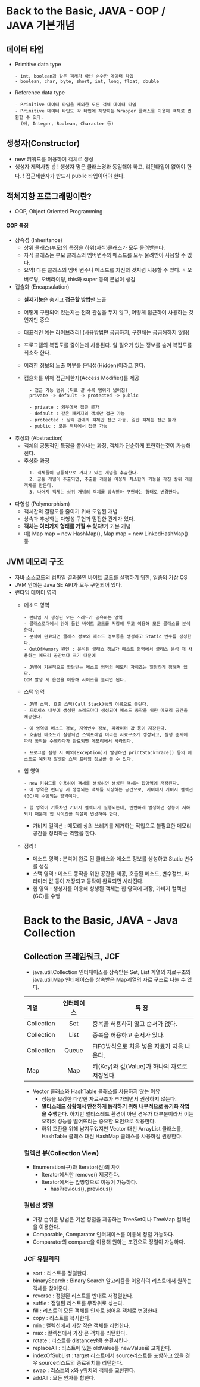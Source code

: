 # Back to the Basic, JAVA - OOP / JAVA 기본개념

## 데이터 타입
*  Primitive data type
    ```
    - int, boolean과 같은 객체가 아닌 순수한 데이터 타입
    - boolean, char, byte, short, int, long, float, double
    ```
  * Reference data type
    ```
    - Primitive 데이터 타입을 제외한 모든 객체 데이터 타입
    - Primitive 데이터 타입도 각 타입에 해당하는 Wrapper 클래스를 이용해 객체로 변환할 수 있다. 
      (예, Integer, Boolean, Character 등)
    ```

## 생성자(Constructor)
  - new 키워드를 이용하여 객체로 생성
  - 생성자 제약사항 ☝️
    ! 생성자 명은 클래스명과 동일해야 하고, 리턴타입이 없어야 한다.
    ! 접근제한자가 반드시 public 타입이어야 한다.


## 객체지향 프로그래밍이란?
- OOP, Object Oriented Programming


#### OOP 특징
  - 상속성 (Inheritance)
    - 상위 클래스(부모)의 특징을 하위(자식)클래스가 모두 물려받는다.
    - 자식 클래스는 부모 클래스의 멤버변수와 메소드를 모두 물려받아 사용할 수 있다.
    - 요약!
    다른 클래스의 멤버 변수나 메소드를 자신의 것처럼 사용할 수 있다.
    ⭐️ 오버로딩, 오버라이딩, this와 super 등의 문법이 생김
  - 캡슐화 (Encapsulation)
    - <b>실제기능</b>은 숨기고 <b>접근할 방법</b>만 노출
    - 어떻게 구현되어 있는지는 전혀 관심을 두지 않고, 어떻게 접근하여 사용하는 것인지만 중요
    - 대표적인 예는 라이브러리! (사용방법만 궁금하지, 구현체는 궁금해하지 않음)
    - 프로그램의 복잡도를 줄이는데 사용된다. 알 필요가 없는 정보를 숨겨 복잡도를 최소화 한다.
    - 이러한 정보의 노출 여부를 은닉성(Hidden)이라고 한다.
    - 캡슐화를 위해 접근제한자(Access Modifier)를 제공

      ```
        - 접근 가능 범위 (뒤로 갈 수록 범위가 넓어짐)
        private -> default -> protected -> public

        - private : 외부에서 접근 불가
        - default : 같은 패키지의 객체만 접근 가능
        - protected : 상속 관계의 객체만 접근 가능, 일반 객체는 접근 불가
        - public : 모든 객체에서 접근 가능
      ```
  - 추상화 (Abstraction)
    - 객체의 공통적인 특징을 뽑아내는 과정, 객체가 단순하게 표현하는것이 가능해진다.
    - 추상화 과정
      ```
        1. 객체들이 공통적으로 가지고 있는 개념을 추출한다.
        2. 공통 개념이 추출되면, 추출한 개념을 이용해 최소한의 기능을 가진 상위 개념 객체를 만든다.
        3. 나머지 객체는 상위 개념의 객체를 상속받아 구현하는 형태로 변경한다.
      ```
  - 다형성 (Polymorphism)
    - 객체간의 결합도를 줄이기 위해 도입된 개념
    - 상속과 추상화는 다형성 구현과 밀접한 관계가 있다.
    - <b>객체는 여러가지 형태를 가질 수 있다!</b>가 기본 개념
    - 예) Map map = new HashMap(), Map map = new LinkedHashMap() 등

## JVM 메모리 구조
- 자바 소스코드의 컴파일 결과물인 바이트 코드를 실행하기 위한, 일종의 가상 OS
- JVM 안에는 Java SE API가 모두 구현되어 있다.
- 런타임 데이터 영역
  - 메소드 영역
    ```
    - 런타임 시 생성된 모든 스레드가 공유하는 영역
    - 클래스로더에서 읽어 들인 바이트 코드를 저장해 두고 이용해 모든 클래스를 분석한다.
    - 분석이 완료되면 클래스 정보와 메소드 정보등을 생성하고 Static 변수를 생성한다.
    - OutOfMemory 원인 : 분석된 클래스 정보가 메소드 영역에서 클래스 분석 때 사용하는 메모리 공간보다 크기 때문에

    - JVM이 기본적으로 할당받는 메소드 영역의 메모리 자이즈는 일정하게 정해져 있다.
    OOM 발생 시 옵션을 이용해 사이즈를 늘리면 된다.
    ```
  - 스택 영역
    ```
    - JVM 스택, 호출 스택(Call Stack)등의 이름으로 불린다.
    - 프로세스 내부에 생성된 스레드마다 생성되며 메소드 동작을 위한 메모리 공간을 제공한다.

    - 이 영역에 메소드 정보, 지역변수 정보, 파라미터 값 등이 저장된다.
    - 호출된 메소드가 실행되면 스택프레임 이라는 자료구조가 생성되고, 실행 순서에 따라 동작을 수행하다가 완료되면 메모리에서 사라진다.

    - 프로그램 실행 시 예외(Exception)가 발생하면 printStackTrace() 등의 메소드로 예외가 발생한 스택 프레임 정보를 볼 수 있다.
    ```
  - 힙 영역
    ```
    - new 키워드를 이용하여 객체를 생성하면 생성된 객체는 힙영역에 저장된다.
    - 이 영역은 런타임 시 생성되는 객체를 저장하는 공간으로, 자바에서 가비지 컬렉션(GC)이 수행되는 영역이다.

    - 힙 영역이 가득차면 가비지 컬렉터가 실행되는데, 빈번하게 발생하면 성능이 저하되기 때문에 힙 사이즈를 적절히 변경해야 한다.
    ```
    - 가비지 컬렉션 : 메모리 상의 쓰레기를 제거하는 작업으로 불필요한 메모리 공간을 정리하는 역할을 한다.
  - 정리 !
    - 메소드 영역 : 분석이 완료 된 클래스와 메소드 정보를 생성하고 Static 변수를 생성
    - 스택 영역 : 메소드 동작을 위한 공간을 제공, 호출된 메소드, 변수정보, 파라미터 값 등이 저장되고 동작이 완료되면 사라진다.
    - 힙 영역 : 생성자를 이용해 성생된 객체는 힙 영역에 저장, 가비지 컬렉션(GC)를 수행

    # Back to the Basic, JAVA - Java Collection

    ## Collection 프레임워크, JCF
      - java.util.Collection 인터페이스를 상속받은 Set, List 계열의 자료구조와 java.util.Map 인터페이스를 상속받은 Map계열의 자료 구조로 나눌 수 있다.

      | 계열 | 인터페이스 | 특 징 |
      | :----- | :---:| ------------- |
      |Collection|Set|중복을 허용하지 않고 순서가 없다.|
      |Collection|List|중복을 허용하고 순서가 있다.|
      |Collection|Queue|FIFO방식으로 처음 넣은 자료가 처음 나온다.|
      |Map|Map|키(Key)와 값(Value)가 하나의 자료로 저장된다.|


      - Vector 클래스와 HashTable 클래스를 사용하지 않는 이유
        - 성능을 보강한 다양한 자료구조가 추가되면서 권장하지 않는다.
        - <b>멀티스레드 상황에서 안전하게 동작하기 위해 내부적으로 동기화 작업을 수행</b>한다.
        하지만 멀티스레드 환경이 아닌 경우가 대부분이라서 이는 오히려 성능을 떨어뜨리는 중요한 요인으로 작용한다.
        - 하위 호환을 위해 남겨두었지만 Vector 대신 ArrayList 클래스를, HashTable 클래스 대신 HashMap 클래스를 사용하길 권장한다.

    ### 컬렉션 뷰(Collection View)
      - Enumeration(구)과 Iterator(신)의 차이
        - Iterator에서만 remove() 제공한다.
        - Iterator에서는 앞방향으로 이동이 가능하다.
          - hasPrevious(), previous()

    ### 컬렌션 정렬
    - 가장 손쉬운 방법은 기본 정렬을 제공하는 TreeSet이나 TreeMap 컬렉션을 이용한다.
    - Comparable, Comparator 인터페이스를 이용해 정렬 가능하다.
    - Comparator의 compare을 이용해 원하는 조건으로 정렬이 가능하다.

    ### JCF 유틸리티
    - sort : 리스트를 정렬한다.
    - binarySearch : Binary Search 알고리즘을 이용하여 리스트에서 원하는 객체를 찾아준다.
    - reverse : 정렬된 리스트를 반대로 재정렬한다.
    - suffle : 정렬된 리스트를 무작위로 섞는다.
    - fill : 리스트의 모든 객체를 인자로 넘어온 객체로 변경한다.
    - copy : 리스트를 복사한다.
    - min : 컬렉션에서 가장 작은 객체를 리턴한다.
    - max : 컬렉션에서 가장 큰 객체를 리턴한다.
    - rotate : 리스트를 distance만큼 순환시킨다.
    - replaceAll : 리스트에 있는 oldValue를 newValue로 교체한다.
    - indexOfSubList : target 리스트에서 source리스트를 포함하고 있을 경우 source리스트의 종료위치를 리턴한다.
    - swap : 리스트의 x와 y위치의 객체를 교환한다.
    - addAll : 모든 인자를 합한다.
